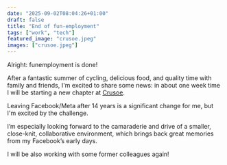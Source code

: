 ```yaml
---
date: "2025-09-02T08:04:26+01:00"
draft: false
title: "End of fun-employment"
tags: ["work", "tech"]
featured_image: "crusoe.jpeg"
images: ["crusoe.jpeg"]
---
```


Alright: funemployment is done!

After a fantastic summer of cycling, delicious food, and quality time with family and friends, I'm excited to share some news: in about one week time I will be starting a new chapter at [Crusoe](https://crusoe.ai/).

Leaving Facebook/Meta after 14 years is a significant change for me, but I'm excited by the challenge.

I’m especially looking forward to the camaraderie and drive of a smaller, close-knit, collaborative environment, which brings back great memories from my Facebook’s early days.

I will be also working with some former colleagues again!
